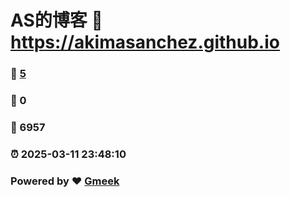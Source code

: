# AS的博客 :link: https://akimasanchez.github.io 
### :page_facing_up: [5](https://akimasanchez.github.io/tag.html) 
### :speech_balloon: 0 
### :hibiscus: 6957 
### :alarm_clock: 2025-03-11 23:48:10 
### Powered by :heart: [Gmeek](https://github.com/Meekdai/Gmeek)
